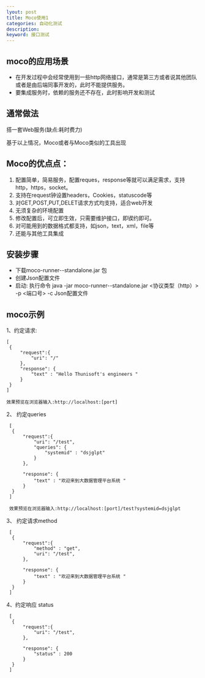 ```yaml
---
lyout: post
title: Moco使用1
categories: 自动化测试
description: 
keyword: 接口测试
---
```


## moco的应用场景
* 在开发过程中会经常使用到一些http网络接口，通常是第三方或者说其他团队或者是由后端同事开发的，此时不能提供服务。
* 要集成服务时，依赖的服务还不存在，此时影响开发和测试

## 通常做法
   搭一套Web服务(缺点:耗时费力)

基于以上情况，Moco或者与Moco类似的工具出现

## Moco的优点点：
1.  配置简单，简易服务，配置reques，response等就可以满足需求，支持http，https，socket。
2.  支持在request钟设置headers，Cookies，statuscode等
3.  对GET,POST,PUT,DELET请求方式均支持，适合web开发
4.  无须复杂的环境配置
5.  修改配置后，可立即生效，只需要维护接口，即锲约即可。
6.  对可能用到的数据格式都支持，如json，text，xml，file等
7.  还能与其他工具集成

## 安装步骤
* 下载moco-runner-<version>-standalone.jar 包
* 创建Json配置文件
* 启动: 执行命令 java -jar moco-runner-<version>-standalone.jar <协议类型（http）> -p <端口号> -c Json配置文件

## moco示例
 1、约定请求:
 ```
 [
  {
      "request":{
          "uri": "/"
      },
      "response": {
          "text" : "Hello Thunisoft's engineers "
      }
  }   
 ]

 效果预览在浏览器输入:http://localhost:[port]
```

2、 约定queries
```
 [
  {
      "request":{
          "uri": "/test",
          "queries": {
              "systemid" : "dsjglpt"
          }
      },

      "response": {
          "text" : "欢迎来到大数据管理平台系统 "
      }
  }   
 ]

 效果预览在浏览器输入:http://localhost:[port]/test?systemid=dsjglpt
```

3、 约定请求method
```
 [
  {
      "request":{
          "method" : "get",
          "uri": "/test",
      },

      "response": {
          "text" : "欢迎来到大数据管理平台系统 "
      }
  }   
 ]
```

4、约定响应 status
```
 [
  {
      "request":{
          "uri": "/test",
      },

      "response": {
          "status" : 200
      }
  }   
 ]
```













